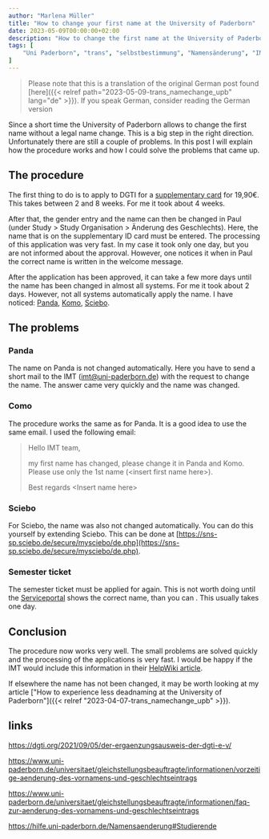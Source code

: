```yaml
---
author: "Marlena Müller"
title: "How to change your first name at the University of Paderborn"
date: 2023-05-09T00:00:00+02:00
description: "How to change the first name at the University of Paderborn and what problems occur"
tags: [
    "Uni Paderborn", "trans", "selbstbestimmung", "Namensänderung", "IMT", "DGTI",
]
---
```


> Please note that this is a translation of the original German post found [here]({{< relref path="2023-05-09-trans_namechange_upb" lang="de" >}}). If you speak German, consider reading the German version

Since a short time the University of Paderborn allows to change the first name without a legal name change. This is a big step in the right direction.
Unfortunately there are still a couple of problems.
In this post I will explain how the procedure works and how I could solve the problems that came up.

## The procedure

The first thing to do is to apply to DGTI for a [supplementary card](https://dgti.org/2021/09/05/der-ergaenzungsausweis-der-dgti-e-v/) for 19,90€. This takes between 2 and 8 weeks. For me it took about 4 weeks.

After that, the gender entry and the name can then be changed in Paul (under Study > Study Organisation > Änderung des Geschlechts). Here, the name that is on the supplementary ID card must be entered. The processing of this application was very fast. In my case it took only one day, but you are not informed about the approval. However, one notices it when in Paul the correct name is written in the welcome message.

After the application has been approved, it can take a few more days until the name has been changed in almost all systems. For me it took about 2 days.
However, not all systems automatically apply the name. I have noticed: [Panda](panda.uni-paderborn.de), [Komo](komo.uni-paderborn.de), [Sciebo](uni-paderborn.sciebo.de).

## The problems

### Panda

The name on Panda is not changed automatically. Here you have to send a short mail to the IMT ([imt@uni-paderborn.de](mailto:imt@uni-paderborn.de)) with the request to change the name.
The answer came very quickly and the name was changed.

### Como

The procedure works the same as for Panda. It is a good idea to use the same email. I used the following email:

>Hello IMT team,
>
>my first name has changed, please change it in Panda and Komo. Please use only the 1st name (\<insert first name here\>).
>
>Best regards
>\<Insert name here\>

### Sciebo

For Sciebo, the name was also not changed automatically. You can do this yourself by extending Sciebo. This can be done at [https://sns-sp.sciebo.de/secure/mysciebo/de.php](https://sns-sp.sciebo.de/secure/mysciebo/de.php).

### Semester ticket

The semester ticket must be applied for again. This is not worth doing until the [Serviceportal](sp.upb.de) shows the correct name, than you can . This usually takes one day.

## Conclusion

The procedure now works very well. The small problems are solved quickly and the processing of the applications is very fast.
I would be happy if the IMT would include this information in their [HelpWiki article](https://hilfe.uni-paderborn.de/Namensaenderung#Studierende).

If elsewhere the name has not been changed, it may be worth looking at my article ["How to experience less deadnaming at the University of Paderborn"]({{< relref "2023-04-07-trans_namechange_upb" >}}).

## links

<https://dgti.org/2021/09/05/der-ergaenzungsausweis-der-dgti-e-v/>

<https://www.uni-paderborn.de/universitaet/gleichstellungsbeauftragte/informationen/vorzeitige-aenderung-des-vornamens-und-geschlechtseintrags>

<https://www.uni-paderborn.de/universitaet/gleichstellungsbeauftragte/informationen/faq-zur-aenderung-des-vornamens-und-geschlechtseintrags>

<https://hilfe.uni-paderborn.de/Namensaenderung#Studierende>
